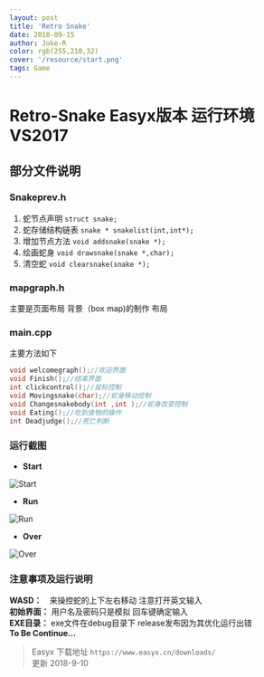 ```yaml
---
layout: post
title: 'Retro Snake'
date: 2018-09-15
author: Joke-R
color: rgb(255,210,32)
cover: '/resource/start.png'
tags: Game
---
```

# **Retro-Snake**  Easyx版本 运行环境VS2017

## 部分文件说明

### **Snakeprev.h**  

1. 蛇节点声明 ```struct snake;```
2. 蛇存储结构链表 ```snake * snakelist(int,int*);```
3. 增加节点方法 ```void addsnake(snake *);```
4. 绘画蛇身 ```void drawsnake(snake *,char);```
5. 清空蛇 ```void clearsnake(snake *);```

### **mapgraph.h**

主要是页面布局 背景（box map)的制作 布局

### **main.cpp**

主要方法如下

```c++
void welcomegraph();//欢迎界面
void Finish();//结束界面
int clickcontrol();//鼠标控制
void Movingsnake(char);//蛇身移动控制
void Changesnakebody(int ,int );//蛇身改变控制
void Eating();//吃到食物的操作
int Deadjudge();//死亡判断
```

### 运行截图

- **Start**  

![Start](/resource/start.png)

- **Run**

![Run](/resource/run.png)

- **Over**

![Over](/resource/over.png)

### 注意事项及运行说明

**WASD：**　来操控蛇的上下左右移动 注意打开英文输入  
**初始界面：** 用户名及密码只是模拟 回车键确定输入  
**EXE目录：** exe文件在debug目录下 release发布因为其优化运行出错  
**To Be Continue...**
> Easyx 下载地址 `https://www.easyx.cn/downloads/`  
> 更新 2018-9-10
